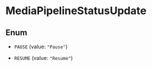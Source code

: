 

# MediaPipelineStatusUpdate

## Enum


* `PAUSE` (value: `"Pause"`)

* `RESUME` (value: `"Resume"`)




